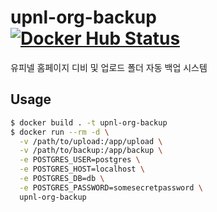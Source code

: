 # upnl-org-backup [![Docker Hub Status]][Docker Hub Link]

유피넬 홈페이지 디비 및 업로드 폴더 자동 백업 시스템

## Usage

```bash
$ docker build . -t upnl-org-backup
$ docker run --rm -d \
  -v /path/to/upload:/app/upload \
  -v /path/to/backup:/app/backup \
  -e POSTGRES_USER=postgres \
  -e POSTGRES_HOST=localhost \
  -e POSTGRES_DB=db \
  -e POSTGRES_PASSWORD=somesecretpassword \
  upnl-org-backup
```

[Docker Hub Status]: https://badgen.net/docker/pulls/upnl/upnl-org-backup/?icon=docker&label=pulls
[Docker Hub Link]: https://hub.docker.com/r/upnl/upnl-org-backup/
